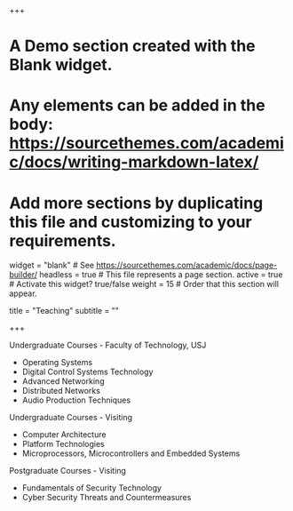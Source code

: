 +++
# A Demo section created with the Blank widget.
# Any elements can be added in the body: https://sourcethemes.com/academic/docs/writing-markdown-latex/
# Add more sections by duplicating this file and customizing to your requirements.

widget = "blank"  # See https://sourcethemes.com/academic/docs/page-builder/
headless = true  # This file represents a page section.
active = true  # Activate this widget? true/false
weight = 15  # Order that this section will appear.

title = "Teaching"
subtitle = ""

+++

Undergraduate Courses - Faculty of Technology, USJ
- Operating Systems
- Digital Control Systems Technology
- Advanced Networking
- Distributed Networks
- Audio Production Techniques

Undergraduate Courses - Visiting
- Computer Architecture
- Platform Technologies
- Microprocessors, Microcontrollers and Embedded Systems

Postgraduate Courses - Visiting
- Fundamentals of Security Technology
- Cyber Security Threats and Countermeasures

